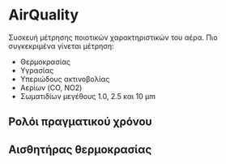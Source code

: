 # AirQuality
Συσκευή μέτρησης ποιοτικών χαρακτηριστικών του αέρα. Πιο συγκεκριμένα γίνεται μέτρηση:
* Θερμοκρασίας
* Υγρασίας
* Υπεριώδους ακτινοβολίας
* Αερίων (CO, NO2)
* Σωματιδίων μεγέθους 1.0, 2.5 και 10 μm

## Ρολόι πραγματικού χρόνου
## Αισθητήρας θερμοκρασίας

